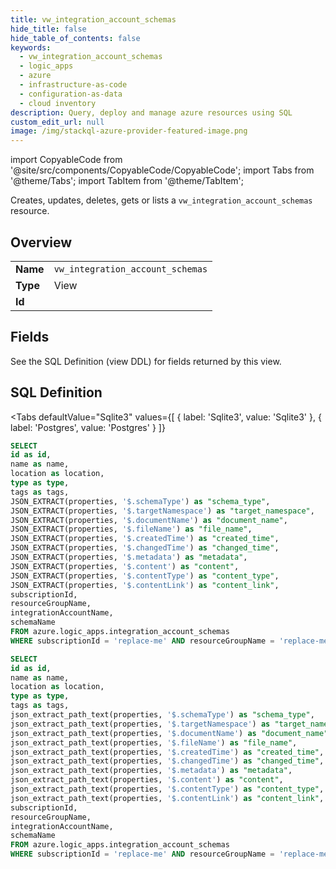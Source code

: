 ```yaml
--- 
title: vw_integration_account_schemas
hide_title: false
hide_table_of_contents: false
keywords:
  - vw_integration_account_schemas
  - logic_apps
  - azure
  - infrastructure-as-code
  - configuration-as-data
  - cloud inventory
description: Query, deploy and manage azure resources using SQL
custom_edit_url: null
image: /img/stackql-azure-provider-featured-image.png
---
```


import CopyableCode from '@site/src/components/CopyableCode/CopyableCode';
import Tabs from '@theme/Tabs';
import TabItem from '@theme/TabItem';

Creates, updates, deletes, gets or lists a <code>vw_integration_account_schemas</code> resource.

## Overview
<table><tbody>
<tr><td><b>Name</b></td><td><code>vw_integration_account_schemas</code></td></tr>
<tr><td><b>Type</b></td><td>View</td></tr>
<tr><td><b>Id</b></td><td><CopyableCode code="azure.logic_apps.vw_integration_account_schemas" /></td></tr>
</tbody></table>

## Fields

See the SQL Definition (view DDL) for fields returned by this view.

## SQL Definition

<Tabs
defaultValue="Sqlite3"
values={[
{ label: 'Sqlite3', value: 'Sqlite3' },
{ label: 'Postgres', value: 'Postgres' }
]}
>
<TabItem value="Sqlite3">

```sql
SELECT
id as id,
name as name,
location as location,
type as type,
tags as tags,
JSON_EXTRACT(properties, '$.schemaType') as "schema_type",
JSON_EXTRACT(properties, '$.targetNamespace') as "target_namespace",
JSON_EXTRACT(properties, '$.documentName') as "document_name",
JSON_EXTRACT(properties, '$.fileName') as "file_name",
JSON_EXTRACT(properties, '$.createdTime') as "created_time",
JSON_EXTRACT(properties, '$.changedTime') as "changed_time",
JSON_EXTRACT(properties, '$.metadata') as "metadata",
JSON_EXTRACT(properties, '$.content') as "content",
JSON_EXTRACT(properties, '$.contentType') as "content_type",
JSON_EXTRACT(properties, '$.contentLink') as "content_link",
subscriptionId,
resourceGroupName,
integrationAccountName,
schemaName
FROM azure.logic_apps.integration_account_schemas
WHERE subscriptionId = 'replace-me' AND resourceGroupName = 'replace-me' AND integrationAccountName = 'replace-me';
```

</TabItem>
<TabItem value="Postgres">

```sql
SELECT
id as id,
name as name,
location as location,
type as type,
tags as tags,
json_extract_path_text(properties, '$.schemaType') as "schema_type",
json_extract_path_text(properties, '$.targetNamespace') as "target_namespace",
json_extract_path_text(properties, '$.documentName') as "document_name",
json_extract_path_text(properties, '$.fileName') as "file_name",
json_extract_path_text(properties, '$.createdTime') as "created_time",
json_extract_path_text(properties, '$.changedTime') as "changed_time",
json_extract_path_text(properties, '$.metadata') as "metadata",
json_extract_path_text(properties, '$.content') as "content",
json_extract_path_text(properties, '$.contentType') as "content_type",
json_extract_path_text(properties, '$.contentLink') as "content_link",
subscriptionId,
resourceGroupName,
integrationAccountName,
schemaName
FROM azure.logic_apps.integration_account_schemas
WHERE subscriptionId = 'replace-me' AND resourceGroupName = 'replace-me' AND integrationAccountName = 'replace-me';
```

</TabItem>
</Tabs>
